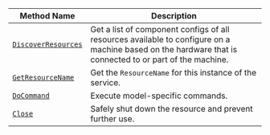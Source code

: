 <!-- prettier-ignore -->
| Method Name | Description |
| ----------- | ----------- |
| [`DiscoverResources`](/dev/reference/apis/services/discovery/#discoverresources) | Get a list of component configs of all resources available to configure on a machine based on the hardware that is connected to or part of the machine. |
| [`GetResourceName`](/dev/reference/apis/services/discovery/#getresourcename) | Get the `ResourceName` for this instance of the service. |
| [`DoCommand`](/dev/reference/apis/services/discovery/#docommand) | Execute model-specific commands. |
| [`Close`](/dev/reference/apis/services/discovery/#close) | Safely shut down the resource and prevent further use. |
